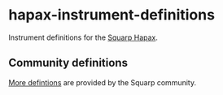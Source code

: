 # hapax-instrument-definitions

Instrument definitions for the [Squarp Hapax](https://squarp.net/hapax).

## Community definitions

[More defintions](https://squarp.community/c/hapax/instrument-definitions) are provided by the Squarp community.
